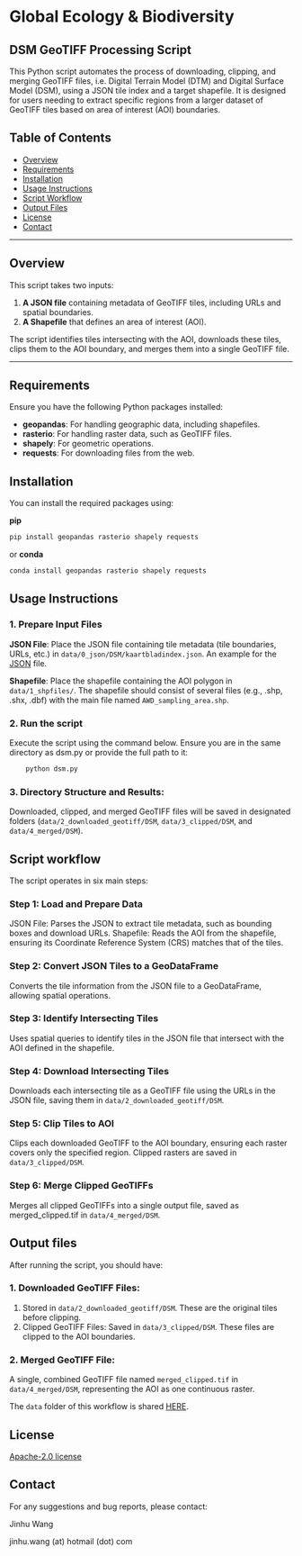 # Global Ecology & Biodiversity

## DSM GeoTIFF Processing Script

This Python script automates the process of downloading, clipping, and merging GeoTIFF files, i.e. Digital Terrain Model (DTM) and Digital Surface Model (DSM), using a JSON tile index and a target shapefile. It is designed for users needing to extract specific regions from a larger dataset of GeoTIFF tiles based on area of interest (AOI) boundaries.

## Table of Contents

- [Overview](#overview)
- [Requirements](#requirements)
- [Installation](#installation)
- [Usage Instructions](#usage-instructions)
- [Script Workflow](#script-workflow)
- [Output Files](#output-files)
- [License](#license)
- [Contact](#contact)

---

## Overview

This script takes two inputs:

1. **A JSON file** containing metadata of GeoTIFF tiles, including URLs and spatial boundaries.
2. **A Shapefile** that defines an area of interest (AOI).

The script identifies tiles intersecting with the AOI, downloads these tiles, clips them to the AOI boundary, and merges them into a single GeoTIFF file.

---

## Requirements

Ensure you have the following Python packages installed:

- **geopandas**: For handling geographic data, including shapefiles.
- **rasterio**: For handling raster data, such as GeoTIFF files.
- **shapely**: For geometric operations.
- **requests**: For downloading files from the web.

## Installation

You can install the required packages using:

**pip**

```bash
pip install geopandas rasterio shapely requests
```

or **conda**

```bash
conda install geopandas rasterio shapely requests
```

## Usage Instructions

### 1. Prepare Input Files

**JSON File**: Place the JSON file containing tile metadata (tile boundaries, URLs, etc.) in `data/0_json/DSM/kaartbladindex.json`. An example for the [JSON](https://service.pdok.nl/rws/ahn/atom/dsm_05m.xml) file.

**Shapefile**: Place the shapefile containing the AOI polygon in `data/1_shpfiles/`. The shapefile should consist of several files (e.g., .shp, .shx, .dbf) with the main file named `AWD_sampling_area.shp`.

### 2. Run the script

Execute the script using the command below. Ensure you are in the same directory as dsm.py or provide the full path to it:

```bash
    python dsm.py
```

### 3. Directory Structure and Results:

Downloaded, clipped, and merged GeoTIFF files will be saved in designated folders (`data/2_downloaded_geotiff/DSM`, `data/3_clipped/DSM`, and `data/4_merged/DSM`).

## Script workflow

The script operates in six main steps:

### Step 1: Load and Prepare Data

JSON File: Parses the JSON to extract tile metadata, such as bounding boxes and download URLs.
Shapefile: Reads the AOI from the shapefile, ensuring its Coordinate Reference System (CRS) matches that of the tiles.

### Step 2: Convert JSON Tiles to a GeoDataFrame

Converts the tile information from the JSON file to a GeoDataFrame, allowing spatial operations.

### Step 3: Identify Intersecting Tiles

Uses spatial queries to identify tiles in the JSON file that intersect with the AOI defined in the shapefile.

### Step 4: Download Intersecting Tiles

Downloads each intersecting tile as a GeoTIFF file using the URLs in the JSON file, saving them in `data/2_downloaded_geotiff/DSM`.

### Step 5: Clip Tiles to AOI

Clips each downloaded GeoTIFF to the AOI boundary, ensuring each raster covers only the specified region.
Clipped rasters are saved in `data/3_clipped/DSM`.

### Step 6: Merge Clipped GeoTIFFs

Merges all clipped GeoTIFFs into a single output file, saved as merged_clipped.tif in `data/4_merged/DSM`.

## Output files

After running the script, you should have:

### 1. Downloaded GeoTIFF Files:

1. Stored in `data/2_downloaded_geotiff/DSM`. These are the original tiles before clipping.
2. Clipped GeoTIFF Files: Saved in `data/3_clipped/DSM`. These files are clipped to the AOI boundaries.

### 2. Merged GeoTIFF File:

A single, combined GeoTIFF file named `merged_clipped.tif` in `data/4_merged/DSM`, representing the AOI as one continuous raster.

The `data` folder of this workflow is shared [HERE](https://surfdrive.surf.nl/files/index.php/s/KWOSUgGYteT6nHO).

## License

[Apache-2.0 license](https://www.apache.org/licenses/LICENSE-2.0)

## Contact

For any suggestions and bug reports, please contact:

Jinhu Wang

jinhu.wang (at) hotmail (dot) com
